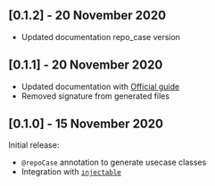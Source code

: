 ## [0.1.2] - 20 November 2020
- Updated documentation repo_case version

## [0.1.1] - 20 November 2020
- Updated documentation with [Official guide](https://www.sandromaglione.com/2020/11/20/auto-generate-usecase-classes-from-your-repository-clean-architecture-flutter/)
- Removed signature from generated files

## [0.1.0] - 15 November 2020
Initial release:
- `@repoCase` annotation to generate usecase classes
- Integration with [`injectable`](https://pub.dev/packages/injectable)
